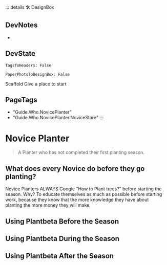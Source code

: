 ::: details 🛠 <dev>DesignBox</dev> 

## DevNotes
- 

## DevState

`TagsToHeaders: False`

`PaperPhotoToDesignBox: False`

Scaffold
Give a place to start
<h2>PageTags</h2>

- "Guide.Who.NovicePlanter"
- "Guide.Who.NovicePlanter.NoviceStare"
:::

# Novice Planter

> A Planter who has not completed their first planting season.

## What does every Novice do before they go planting?

Novice Planters ALWAYS Google "How to Plant trees?" before starting the season. Why? To educate themselves as much as possible before starting work, because they know that the more knowledge they have about planting the more money they will make.

## Using Plantbeta Before the Season

## Using Plantbeta During the Season

## Using Plantbeta After the Season